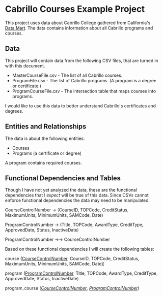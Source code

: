 # Cabrillo Courses Example Project 

This project uses data about Cabrillo College gathered from California's [Data Mart](https://datamart.cccco.edu/). The data contains information about all Cabrillo programs and courses. 

## Data 

This project will contain data from the following CSV files, that are turned in with this document. 

  - MasterCourseFile.csv - The list of all Cabrillo courses. 
  - ProgramFile.csv - The list of Cabrillo programs. (A program is a degree or certificate.)
  - ProgramCourseFile.csv - The intersection table that maps courses into programs. 

I would like to use this data to better understand Cabrillo's certificates and degrees. 

## Entities and Relationships

The data is about the following entities:

  - Courses 
  - Programs (a certificate or degree)
  
A program contains required courses. 

## Functional Dependencies and Tables

Though I have not yet analyzed the data, these are the functional dependencies that I *expect* will be true of this data. Since CSVs cannot enforce functional dependencies the data may need to be manipulated. 

CourseControlNumber -> (CourseID, TOPCode, CreditStatus, MaximumUnits, MinimumUnits, SAMCode, Date)

ProgramControlNumber -> (Title, TOPCode, AwardType, CreditType, ApprovedDate, Status, InactiveDate) 

ProgramControlNumber ->-> CourseControlNumber

Based on these functional dependencies I will create the following tables: 

course (<u>CourseControlNumber</u>, CourseID, TOPCode, CreditStatus, MaximumUnits, MinimumUnits, SAMCode, Date))

program (<u>ProgramControlNumber</u>, Title, TOPCode, AwardType, CreditType, ApprovedDate, Status, InactiveDate) 

program_course (<u><i>CourseControlNumber</i></u>, <u><i>ProgramControlNumber</i></u>)
